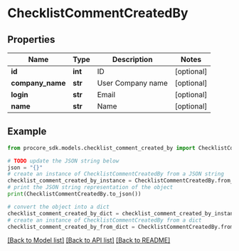 # ChecklistCommentCreatedBy


## Properties

Name | Type | Description | Notes
------------ | ------------- | ------------- | -------------
**id** | **int** | ID | [optional] 
**company_name** | **str** | User Company name | [optional] 
**login** | **str** | Email | [optional] 
**name** | **str** | Name | [optional] 

## Example

```python
from procore_sdk.models.checklist_comment_created_by import ChecklistCommentCreatedBy

# TODO update the JSON string below
json = "{}"
# create an instance of ChecklistCommentCreatedBy from a JSON string
checklist_comment_created_by_instance = ChecklistCommentCreatedBy.from_json(json)
# print the JSON string representation of the object
print(ChecklistCommentCreatedBy.to_json())

# convert the object into a dict
checklist_comment_created_by_dict = checklist_comment_created_by_instance.to_dict()
# create an instance of ChecklistCommentCreatedBy from a dict
checklist_comment_created_by_from_dict = ChecklistCommentCreatedBy.from_dict(checklist_comment_created_by_dict)
```
[[Back to Model list]](../README.md#documentation-for-models) [[Back to API list]](../README.md#documentation-for-api-endpoints) [[Back to README]](../README.md)


